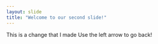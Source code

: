 ```yaml
---
layout: slide
title: "Welcome to our second slide!"
---
```

This is a change that I made 
Use the left arrow to go back!
